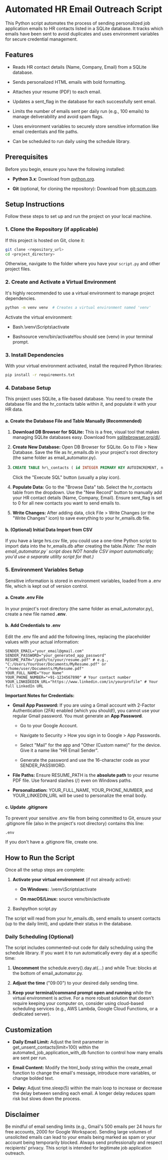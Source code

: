 Automated HR Email Outreach Script
==================================

This Python script automates the process of sending personalized job application emails to HR contacts listed in a SQLite database. It tracks which emails have been sent to avoid duplicates and uses environment variables for secure credential management.

Features
--------

*   Reads HR contact details (Name, Company, Email) from a SQLite database.
    
*   Sends personalized HTML emails with bold formatting.
    
*   Attaches your resume (PDF) to each email.
    
*   Updates a sent\_flag in the database for each successfully sent email.
    
*   Limits the number of emails sent per daily run (e.g., 100 emails) to manage deliverability and avoid spam flags.
    
*   Uses environment variables to securely store sensitive information like email credentials and file paths.
    
*   Can be scheduled to run daily using the schedule library.
    

Prerequisites
-------------

Before you begin, ensure you have the following installed:

*   **Python 3.x**: Download from [python.org](https://www.python.org/downloads/).
    
*   **Git** (optional, for cloning the repository): Download from [git-scm.com](https://git-scm.com/downloads).
    

Setup Instructions
------------------

Follow these steps to set up and run the project on your local machine.

### 1\. Clone the Repository (if applicable)

If this project is hosted on Git, clone it:
```bash 
git clone <repository_url> 
cd <project_directory>
```

Otherwise, navigate to the folder where you have your `script.py` and other project files.

### 2\. Create and Activate a Virtual Environment

It's highly recommended to use a virtual environment to manage project dependencies.

```bash 
python -m venv venv  # Creates a virtual environment named 'venv'
```

Activate the virtual environment:

*   Bash.\\venv\\Scripts\\activate
    
*   Bashsource venv/bin/activateYou should see (venv) in your terminal prompt.
    

### 3\. Install Dependencies

With your virtual environment activated, install the required Python libraries:

```bash 
pip install -r requirements.txt
```

### 4\. Database Setup

This project uses SQLite, a file-based database. You need to create the database file and the hr\_contacts table within it, and populate it with your HR data.

#### a. Create the Database File and Table Manually (Recommended)

1.  **Download DB Browser for SQLite:** This is a free, visual tool that makes managing SQLite databases easy. Download from [sqlitebrowser.org/dl/](https://sqlitebrowser.org/dl/).
    
2.  **Create New Database:** Open DB Browser for SQLite. Go to File > New Database. Save the file as hr\_emails.db in your project's root directory (the same folder as email\_automator.py).
    
3.  ```sql
    CREATE TABLE hr\_contacts ( id INTEGER PRIMARY KEY AUTOINCREMENT, name TEXT, company TEXT, email TEXT UNIQUE, sent\_flag INTEGER DEFAULT 0, last\_sent\_date TEXT);
    ```
    Click the "Execute SQL" button (usually a play icon).
    
4.  **Populate Data:** Go to the "Browse Data" tab. Select the hr\_contacts table from the dropdown. Use the "New Record" button to manually add your HR contact details (Name, Company, Email). Ensure sent\_flag is set to 0 for all new contacts you want to send emails to.
    
5.  **Write Changes:** After adding data, click File > Write Changes (or the "Write Changes" icon) to save everything to your hr\_emails.db file.
    

#### b. (Optional) Initial Data Import from CSV

If you have a large hrs.csv file, you could use a one-time Python script to import data into the hr\_emails.db after creating the table._(Note: The main email\_automator.py\` script does NOT handle CSV import automatically; you'd use a separate utility script for that.)_

### 5\. Environment Variables Setup

Sensitive information is stored in environment variables, loaded from a .env file, which is kept out of version control.

#### a. Create .env File

In your project's root directory (the same folder as email\_automator.py), create a new file named **.env**.

#### b. Add Credentials to .env

Edit the .env file and add the following lines, replacing the placeholder values with your actual information:
```plain
SENDER_EMAIL="your_email@gmail.com" 
SENDER_PASSWORD="your_generated_app_password"  
RESUME_PATH="/path/to/your/resume.pdf" # e.g., "C:/Users/YourUser/Documents/MyResume.pdf" or "/home/user/Documents/MyResume.pdf"  
YOUR_FULL_NAME="Your Name"  
YOUR_PHONE_NUMBER="+91-1234567890" # Your contact number  
YOUR_LINKEDEDIN_URL="https://www.linkedin.com/in/yourprofile" # Your full LinkedIn URL  
  ```

**Important Notes for Credentials:**

*   **Gmail App Password:** If you are using a Gmail account with 2-Factor Authentication (2FA) enabled (which you should!), you cannot use your regular Gmail password. You must generate an **App Password**.
    
    *   Go to your Google Account.
        
    *   Navigate to Security > How you sign in to Google > App Passwords.
        
    *   Select "Mail" for the app and "Other (Custom name)" for the device. Give it a name like "HR Email Sender".
        
    *   Generate the password and use the 16-character code as your SENDER\_PASSWORD.
        
*   **File Paths:** Ensure RESUME\_PATH is the **absolute path** to your resume PDF file. Use forward slashes (/) even on Windows paths.
    
*   **Personalization:** YOUR\_FULL\_NAME, YOUR\_PHONE\_NUMBER, and YOUR\_LINKEDIN\_URL will be used to personalize the email body.
    

#### c. Update .gitignore

To prevent your sensitive .env file from being committed to Git, ensure your .gitignore file (also in the project's root directory) contains this line:

```plain
.env
```

If you don't have a .gitignore file, create one.

How to Run the Script
---------------------

Once all the setup steps are complete:

1.  **Activate your virtual environment** (if not already active):
    
    *   **On Windows:** .\\venv\\Scripts\\activate
        
    *   **On macOS/Linux:** source venv/bin/activate
        
2.  Bashpython script.py
    

The script will read from your hr\_emails.db, send emails to unsent contacts (up to the daily limit), and update their status in the database.

### Daily Scheduling (Optional)

The script includes commented-out code for daily scheduling using the schedule library. If you want it to run automatically every day at a specific time:

1.  **Uncomment** the schedule.every().day.at(...) and while True: blocks at the bottom of email\_automator.py.
    
2.  **Adjust the time** ("09:00") to your desired daily sending time.
    
3.  **Keep your terminal/command prompt open and running** while the virtual environment is active. For a more robust solution that doesn't require keeping your computer on, consider using cloud-based scheduling services (e.g., AWS Lambda, Google Cloud Functions, or a dedicated server).
    

Customization
-------------

*   **Daily Email Limit:** Adjust the limit parameter in get\_unsent\_contacts(limit=100) within the automated\_job\_application\_with\_db function to control how many emails are sent per run.
    
*   **Email Content:** Modify the html\_body string within the create\_email function to change the email's message, introduce more variables, or change bolded text.
    
*   **Delay:** Adjust time.sleep(5) within the main loop to increase or decrease the delay between sending each email. A longer delay reduces spam risk but slows down the process.

        

Disclaimer
----------

Be mindful of email sending limits (e.g., Gmail's 500 emails per 24 hours for free accounts, 2000 for Google Workspace). Sending large volumes of unsolicited emails can lead to your emails being marked as spam or your account being temporarily blocked. Always send professionally and respect recipients' privacy. This script is intended for legitimate job application outreach.
